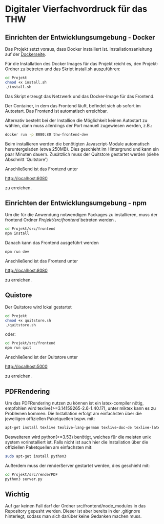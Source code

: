 # Digitaler Vierfachvordruck für das THW
## Einrichten der Entwicklungsumgebung - Docker

Das Projekt setzt voraus, dass Docker installiert ist. Installationsanleitung auf der [Dockerseite](https://docs.docker.com/engine/installation/).

Für die Installation des Docker Images für das Projekt reicht es, den Projekt-Ordner zu betreten und das Skript install.sh auszuführen:

```bash
cd Projekt
chmod +x install.sh
./install.sh
```
Das Skript erzeugt das Netzwerk und das Docker-Image für das Frontend.

Der Container, in dem das Frontend läuft, befindet sich ab sofort im Autostart. Das Frontend ist automatisch erreichbar.

Alternativ besteht bei der Installion die Möglichkeit keinen Autostart zu wählen, dann muss allerdings der Port manuell zugewiesen werden, z.B.:

```bash
docker run -p 8080:80 thw-frontend-dev
```

Beim installieren werden die benötigten Javascript-Module automatisch heruntergeladen (etwa 250MB). 
Dies geschieht im Hintergrund und kann ein paar Minuten dauern.
Zusätzlich muss der Quitstore gestartet werden (siehe Abschnitt 'Quitstore')

Anschließend ist das Frontend unter

[http://localhost:8080](http://localhost:8080)

zu erreichen.

## Einrichten der Entwicklungsumgebung - npm

Um die für die Anwendung notwendigen Packages zu installieren, muss der frontend Ordner _Projekt/src/frontend_ betreten werden .

```bash
cd Projekt/src/frontend
npm install
```

Danach kann das Frontend ausgeführt werden

```bash
npm run dev
```

Anschließend ist das Frontend unter

[http://localhost:8080](http://localhost:8080)

zu erreichen.

## Quistore

Der Quitstore wird lokal gestartet

```bash
cd Projekt
chmod +x quitstore.sh
./quitstore.sh
```

oder:

```bash
cd Projekt/src/frontend
npm run quit
```

Anschließend ist der Quitstore unter

[http://localhost:5000](http://localhost:5000)

zu erreichen.

## PDFRendering
Um das PDFRendering nutzen zu können ist ein latex-compiler nötig, empfohlen wird texlive(>=3.14159265-2.6-1.40.17), unter miktex kann es zu Problemen kommen.
Die Installation erfolgt am einfachsten über die jeweiligen offiziellen Paketquellen bspw. mit:
```bash
apt-get install texlive texlive-lang-german texlive-doc-de texlive-latex-extra
```
Desweiteren wird python(>=3.53) benötigt, welches für die meisten unix system vorinstalliert ist. Falls nicht ist auch hier die Installation über die offiziellen Paketquellen am einfachsten mit:
```bash
sudo apt-get install python3
```

Außerdem muss der renderServer gestartet werden, dies geschieht mit:
```bash
cd Projekt/src/renderPDF
python3 server.py
```


## Wichtig

Auf gar keinen Fall darf der Ordner src/frontend/node_modules in das Repository gepusht werden. Dieser ist aber bereits in der .gitignore hinterlegt,
sodass man sich darüber keine Gedanken machen muss.
